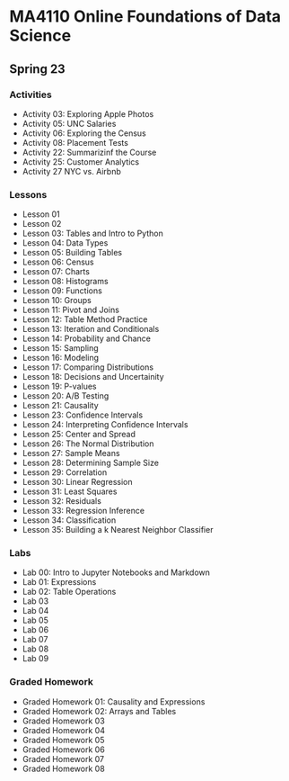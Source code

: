 # MA4110 Online Foundations of Data Science
## Spring 23

### Activities
- Activity 03: Exploring Apple Photos
- Activity 05: UNC Salaries
- Activity 06: Exploring the Census
- Activity 08: Placement Tests
- Activity 22: Summarizinf the Course
- Activity 25: Customer Analytics
- Activity 27 NYC vs. Airbnb

### Lessons
- Lesson 01
- Lesson 02
- Lesson 03: Tables and Intro to Python
- Lesson 04: Data Types
- Lesson 05: Building Tables
- Lesson 06: Census
- Lesson 07: Charts
- Lesson 08: Histograms
- Lesson 09: Functions
- Lesson 10: Groups
- Lesson 11: Pivot and Joins
- Lesson 12: Table Method Practice
- Lesson 13: Iteration and Conditionals
- Lesson 14: Probability and Chance
- Lesson 15: Sampling
- Lesson 16: Modeling
- Lesson 17: Comparing Distributions
- Lesson 18: Decisions and Uncertainity 
- Lesson 19: P-values
- Lesson 20: A/B Testing
- Lesson 21: Causality
- Lesson 23: Confidence Intervals
- Lesson 24: Interpreting Confidence Intervals
- Lesson 25: Center and Spread
- Lesson 26: The Normal Distribution
- Lesson 27: Sample Means
- Lesson 28: Determining Sample Size
- Lesson 29: Correlation
- Lesson 30: Linear Regression
- Lesson 31: Least Squares
- Lesson 32: Residuals
- Lesson 33: Regression Inference
- Lesson 34: Classification
- Lesson 35: Building a k Nearest Neighbor Classifier

### Labs
- Lab 00: Intro to Jupyter Notebooks and Markdown
- Lab 01: Expressions
- Lab 02: Table Operations
- Lab 03
- Lab 04
- Lab 05
- Lab 06
- Lab 07
- Lab 08
- Lab 09

### Graded Homework
- Graded Homework 01: Causality and Expressions
- Graded Homework 02: Arrays and Tables
- Graded Homework 03
- Graded Homework 04
- Graded Homework 05
- Graded Homework 06
- Graded Homework 07
- Graded Homework 08
